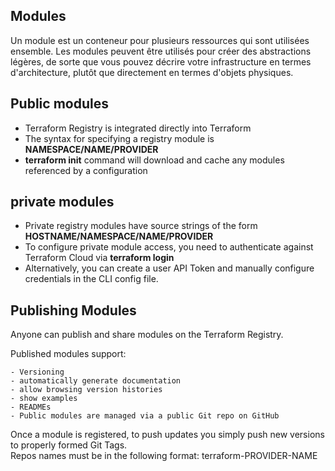 ## Modules 

Un module est un conteneur pour plusieurs ressources qui sont utilisées ensemble. Les modules peuvent être utilisés pour créer des abstractions légères, de sorte que vous pouvez décrire votre infrastructure en termes d'architecture, plutôt que directement en termes d'objets physiques.


## Public modules 

- Terraform Registry is integrated directly into Terraform
- The syntax for specifying a registry module is **NAMESPACE/NAME/PROVIDER**
- **terraform init** command will download and cache any modules referenced by a configuration


## private modules 

- Private registry modules have source strings of the form **HOSTNAME/NAMESPACE/NAME/PROVIDER**
- To configure private module access, you need to authenticate against Terraform Cloud via **terraform login**
- Alternatively, you can create a user API Token and manually configure credentials in the CLI config file.

## Publishing Modules

Anyone can publish and share modules on the Terraform Registry.

Published modules support:

    - Versioning
    - automatically generate documentation
    - allow browsing version histories
    - show examples
    - READMEs
    - Public modules are managed via a public Git repo on GitHub

Once a module is registered, to push updates you simply push new versions to properly formed Git Tags.  
Repos names must be in the following format: terraform-PROVIDER-NAME

```hcl 

```